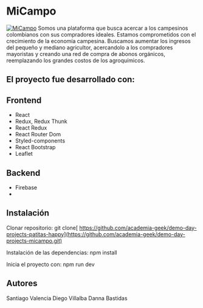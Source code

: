 # MiCampo

[![MiCampo](https://res.cloudinary.com/villalbad10/image/upload/v1657638689/micampo/IMG_1657638185108_1_o8gzy3.png "MiCampo")](https://res.cloudinary.com/villalbad10/image/upload/v1657638689/micampo/IMG_1657638185108_1_o8gzy3.png "MiCampo")
Somos una plataforma que busca acercar a los campesinos colombianos con sus compradores ideales. 
Estamos comprometidos con el crecimiento de la economía campesina.
Buscamos aumentar los ingresos del pequeño y mediano agricultor, acercandolo a los compradores mayoristas y creando una red de compra de abonos orgánicos, reemplazando los grandes costos de los agroquímicos. 

## El proyecto fue desarrollado con:

## Frontend
-  React
-  Redux, Redux  Thunk
-  React Redux
-  React Router Dom
-  Styled-components
-  React Bootstrap
-  Leaflet


## Backend
- Firebase
- 
## Instalación
Clonar repositorio:
git clone[ https://github.com/academia-geek/demo-day-projects-patitas-happy](https://github.com/academia-geek/demo-day-projects-micampo.git)

Instalación de las dependencias:
npm install

Inicia el proyecto con:
npm run dev



## Autores
Santiago Valencia
Diego Villalba
Danna Bastidas

